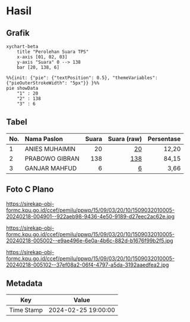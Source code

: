 # Hasil

## Grafik

```mermaid
xychart-beta
    title "Perolehan Suara TPS"
    x-axis [01, 02, 03]
    y-axis "Suara" 0 --> 138
    bar [20, 138, 6]
```

```mermaid
%%{init: {"pie": {"textPosition": 0.5}, "themeVariables": {"pieOuterStrokeWidth": "5px"}} }%%
pie showData
    "1" : 20
    "2" : 138
    "3" : 6
```

## Tabel

| No. | Nama Paslon    | Suara | Suara (raw) | Persentase |
|:--- |:-------------- | -----:| -----------:| ----------:|
| 1   | ANIES MUHAIMIN | 20    | [20][p-1]   | 12,20      |
| 2   | PRABOWO GIBRAN | 138   | [138][p-2]  | 84,15      |
| 3   | GANJAR MAHFUD  | 6     | [6][p-3]    | 3,66       |


[p-1]: https://github.com/gigit-pemilu/pemilu-2024-15-jambi/blob/main/pilpres/hitung-suara/sub/15-jambi/sub/09-tebo/sub/03-tebo-ulu/sub/2010-lubuk-benteng/sub/005-tps/sub/paslon-1.txt
[p-2]: https://github.com/gigit-pemilu/pemilu-2024-15-jambi/blob/main/pilpres/hitung-suara/sub/15-jambi/sub/09-tebo/sub/03-tebo-ulu/sub/2010-lubuk-benteng/sub/005-tps/sub/paslon-2.txt
[p-3]: https://github.com/gigit-pemilu/pemilu-2024-15-jambi/blob/main/pilpres/hitung-suara/sub/15-jambi/sub/09-tebo/sub/03-tebo-ulu/sub/2010-lubuk-benteng/sub/005-tps/sub/paslon-3.txt

## Foto C Plano

https://sirekap-obj-formc.kpu.go.id/ccef/pemilu/ppwp/15/09/03/20/10/1509032010005-20240218-004901--922aeb98-9436-4e50-9189-d27eec2ac62e.jpg

https://sirekap-obj-formc.kpu.go.id/ccef/pemilu/ppwp/15/09/03/20/10/1509032010005-20240218-005002--e9ae496e-6e0a-4b6c-882d-b1676f99b2f5.jpg

https://sirekap-obj-formc.kpu.go.id/ccef/pemilu/ppwp/15/09/03/20/10/1509032010005-20240218-005102--37ef08a2-06f4-4797-a5da-3192aaedfea2.jpg


## Metadata

| Key        | Value               |
| ---------- | ------------------- |
| Time Stamp | 2024-02-25 19:00:00 |



